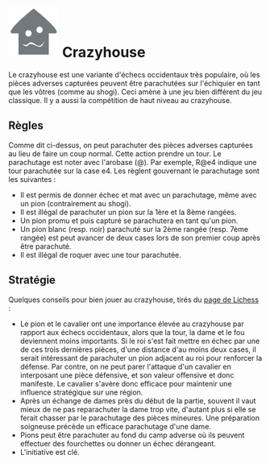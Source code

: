 # ![Crazyhouse](https://github.com/gbtami/pychess-variants/blob/master/static/icons/Crazyhouse.svg) Crazyhouse

Le crazyhouse est une variante d'échecs occidentaux très populaire, où les pièces adverses capturées peuvent être parachutées sur l'échiquier en tant que les vôtres (comme au shogi). Ceci amène à une jeu bien différent du jeu classique. Il y a aussi la compétition de haut niveau au crazyhouse.

## Règles

Comme dit ci-dessus, on peut parachuter des pièces adverses capturées au lieu de faire un coup normal. Cette action prendre un tour. Le parachutage est noter avec l'arobase (@). Par exemple, R@e4 indique une tour parachutée sur la case e4. Les règlent gouvernant le parachutage sont les suivantes :

* Il est permis de donner échec et mat avec un parachutage, même avec un pion (contrairement au shogi).
* Il est illégal de parachuter un pion sur la 1ère et la 8ème rangées.
* Un pion promu et puis capturé se parachutera en tant qu'un pion.
* Un pion blanc (resp. noir) parachuté sur la 2ème rangée (resp. 7ème rangée) est peut avancer de deux cases lors de son premier coup après être parachuté.
* Il est illégal de roquer avec une tour parachutée.

## Stratégie

Quelques conseils pour bien jouer au crazyhouse, tirés du [page de Lichess](https://lichess.org/variant/crazyhouse) :

* Le pion et le cavalier ont une importance élevée au crazyhouse par rapport aux échecs occidentaux, alors que la tour, la dame et le fou deviennent moins importants. Si le roi s'est fait mettre en échec par une de ces trois dernières pièces, d'une distance d'au moins deux cases, il serait intéressant de parachuter un pion adjacent au roi pour renforcer la défense. Par contre, on ne peut parer l'attaque d'un cavalier en interposant une pièce défensive, et son valeur offensive et donc manifeste. Le cavalier s'avère donc efficace pour maintenir une influence stratégique sur une région.
* Après un échange de dames près du début de la partie, souvent il vaut mieux de ne pas reparachuter la dame trop vite, d'autant plus si elle se ferait chasser par le parachutage des pièces mineures. Une préparation soigneuse précède un efficace parachutage d'une dame.
* Pions peut être parachuter au fond du camp adverse où ils peuvent effectuer des fourchettes ou donner un échec dérangeant.
* L'initiative est clé.
